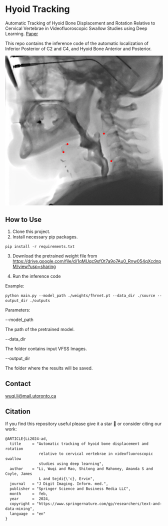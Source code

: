 # Hyoid Tracking

Automatic Tracking of Hyoid Bone Displacement and Rotation Relative to Cervical Vertebrae in Videofluoroscopic Swallow
Studies using Deep Learning. [Paper](https://link.springer.com/article/10.1007/s10278-024-01039-4)


This repo contains the inference code of the automatic localization of Inferior Posterior of C2 and C4, and Hyoid Bone
Anterior and Posterior. 

![alt text](https://github.com/liwuqi95/hyoid_tracking/blob/main/static/VFSS_Image.png)

## How to Use

1. Clone this project.
2. Install necessary pip packages.

```commandline
pip install -r requirements.txt
```
3. Download the pretrained weight file from https://drive.google.com/file/d/1qMUqc9sfOt7a9o7Au0_Rnw054qXcdnpM/view?usp=sharing

4. Run the inference code

Example:

```
python main.py --model_path ./weights/fhrnet.pt --data_dir ./source --output_dir ./outputs
```

Parameters:

--model_path 

The path of the pretrained model.

--data_dir 

The folder contains input VFSS Images.

--output_dir 

The folder where the results will be saved.

## Contact
wuqi.li@mail.utoronto.ca

## Citation

If you find this repository useful please give it a star 🌟 or consider citing our work:

```
@ARTICLE{Li2024-ad,
  title     = "Automatic tracking of hyoid bone displacement and rotation
               relative to cervical vertebrae in videofluoroscopic swallow
               studies using deep learning",
  author    = "Li, Wuqi and Mao, Shitong and Mahoney, Amanda S and Coyle, James
               L and Sejdi{\'c}, Ervin",
  journal   = "J Digit Imaging. Inform. med.",
  publisher = "Springer Science and Business Media LLC",
  month     =  feb,
  year      =  2024,
  copyright = "https://www.springernature.com/gp/researchers/text-and-data-mining",
  language  = "en"
}
```